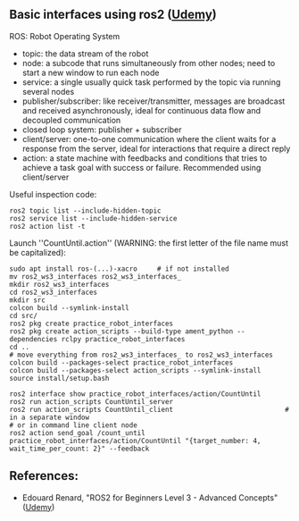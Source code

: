 ## Basic interfaces using ros2 (<a href="https://www.udemy.com/course/ros2-advanced-core-concepts">Udemy</a>)

ROS: Robot Operating System
- topic: the data stream of the robot
- node: a subcode that runs simultaneously from other nodes; need to start a new window to run each node
- service: a single usually quick task performed by the topic via running several nodes
- publisher/subscriber: like receiver/transmitter, messages are broadcast and received asynchronously, ideal for continuous data flow and decoupled communication
- closed loop system: publisher + subscriber
- client/server: one-to-one communication where the client waits for a response from the server, ideal for interactions that require a direct reply
- action: a state machine with feedbacks and conditions that tries to achieve a task goal with success or failure. Recommended using client/server

Useful inspection code:

    ros2 topic list --include-hidden-topic
    ros2 service list --include-hidden-service
    ros2 action list -t

Launch ''CountUntil.action'' (WARNING: the first letter of the file name must be capitalized):

    sudo apt install ros-(...)-xacro     # if not installed
    mv ros2_ws3_interfaces ros2_ws3_interfaces_
    mkdir ros2_ws3_interfaces
    cd ros2_ws3_interfaces
    mkdir src
    colcon build --symlink-install
    cd src/
    ros2 pkg create practice_robot_interfaces
    ros2 pkg create action_scripts --build-type ament_python --dependencies rclpy practice_robot_interfaces
    cd ..
    # move everything from ros2_ws3_interfaces_ to ros2_ws3_interfaces
    colcon build --packages-select practice_robot_interfaces
    colcon build --packages-select action_scripts --symlink-install
    source install/setup.bash
    
    ros2 interface show practice_robot_interfaces/action/CountUntil
    ros2 run action_scripts CountUntil_server 
    ros2 run action_scripts CountUntil_client                            # in a separate window
    # or in command line client node
    ros2 action send_goal /count_until practice_robot_interfaces/action/CountUntil "{target_number: 4, wait_time_per_count: 2}" --feedback 


## References:
- Edouard Renard, "ROS2 for Beginners Level 3 - Advanced Concepts" (<a href="https://www.udemy.com/course/ros2-advanced-core-concepts">Udemy</a>)

